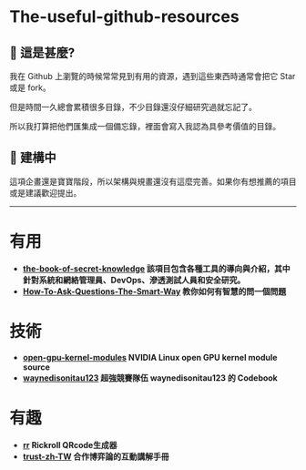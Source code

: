 # The-useful-github-resources

## 📔 這是甚麼?

我在 Github 上瀏覽的時候常常見到有用的資源，遇到這些東西時通常會把它 Star 或是 fork。

但是時間一久總會累積很多目錄，不少目錄還沒仔細研究過就忘記了。

所以我打算把他們匯集成一個備忘錄，裡面會寫入我認為具參考價值的目錄。

## 🥴 建構中

這項企畫還是寶寶階段，所以架構與規畫還沒有這麼完善。如果你有想推薦的項目或是建議歡迎提出。

---

# 有用

- **[the-book-of-secret-knowledge](https://github.com/trimstray/the-book-of-secret-knowledge)
該項目包含各種工具的導向與介紹，其中針對系統和網絡管理員、DevOps、滲透測試人員和安全研究。**
- **[How-To-Ask-Questions-The-Smart-Way](https://github.com/ryanhanwu/How-To-Ask-Questions-The-Smart-Way)
教你如何有智慧的問一個問題**

# 技術

- **[open-gpu-kernel-modules](https://github.com/NVIDIA/open-gpu-kernel-modules)
NVIDIA Linux open GPU kernel module source**
- **[waynedisonitau123](https://github.com/edisonhello/waynedisonitau123)
超強競賽隊伍 waynedisonitau123 的 Codebook**

# 有趣

- **[rr](https://github.com/arcxingye/rr)
Rickroll QRcode生成器**
- **[trust-zh-TW](https://github.com/audreyt/trust-zh-TW)
合作博弈論的互動講解手冊**
